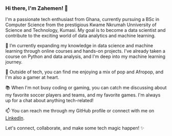 ### Hi there, I'm Zahemen! 👋

I'm a passionate tech enthusiast from Ghana, currently pursuing a BSc in Computer Science from the prestigious Kwame Nkrumah Unniversity of Science and Technology, Kumasi. My goal is to become a data scientist and contribute to the exciting world of data analytics and machine learning.

🌱 I’m currently expanding my knowledge in data science and machine learning through online courses and hands-on projects. I've already taken a course on Python and data analysis, and I'm deep into my machine learning journey.

🎵 Outside of tech, you can find me enjoying a mix of pop and Afropop, and I'm also a gamer at heart.

📚 When I'm not busy coding or gaming, you can catch me discussing about my favorite soccer players and teams, and my favorite games. I'm always up for a chat about anything tech-related!

📫 You can reach me through my GitHub profile or connect with me on [LinkedIn](https://www.linkedin.com/in/david-yeboah-498245246/).

Let's connect, collaborate, and make some tech magic happen! ✨
